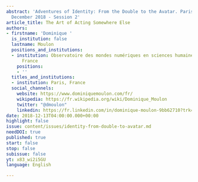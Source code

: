 ```yaml
---
abstract: 'Adventures of Identity: From the Double to the Avatar. Paris IAS, 13-14
  December 2018 - Session 2'
article_title: The Art of Acting Somewhere Else
authors:
- firstname: 'Dominique '
  is_institution: false
  lastname: Moulon
  positions_and_institutions:
  - institution: Observatoire des mondes numériques en sciences humaines (OMNSH),
      France
    positions:
    - ''
  titles_and_institutions:
  - institution: Paris, France
  social_channels:
    website: https://www.dominiquemoulon.com/fr/
    wikipedia: https://fr.wikipedia.org/wiki/Dominique_Moulon
    twitter: "@dmoulon"
    linkedin: https://fr.linkedin.com/in/dominique-moulon-9bb62710?trk=public_post_share-update_actor-image
date: 2018-12-13T04:00:00.000+00:00
highlight: false
issue: content/issues/identity-from-double-to-avatar.md
needDOI: true
published: true
start: false
stop: false
subissue: false
yt: x83_wi2i5GU
language: English

---
```

<Youtube yt="x83_wi2i5GU" caption="The Art of Acting Somewhere Else" start="false" stop="false"></Youtube>